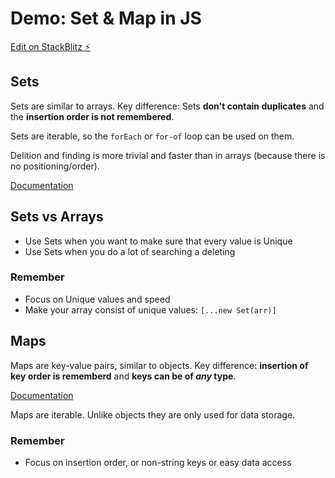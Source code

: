 # Demo: Set & Map in JS

[Edit on StackBlitz ⚡️](https://stackblitz.com/edit/typescript-urmfwc)

## Sets
Sets are similar to arrays. Key difference: Sets **don't contain duplicates** and the **insertion order is not remembered**.

Sets are iterable, so the `forEach` or `for-of` loop can be used on them.

Delition and finding is more trivial and faster than in arrays (because there is no positioning/order).

[Documentation](https://developer.mozilla.org/en-US/docs/Web/JavaScript/Reference/Global_Objects/Set)

## Sets vs Arrays
- Use Sets when you want to make sure that every value is Unique
- Use Sets when you do a lot of searching a deleting

### Remember
- Focus on Unique values and speed
- Make your array consist of unique values: `[...new Set(arr)]`

## Maps
Maps are key-value pairs, similar to objects. Key difference: **insertion of key order is rememberd** and **keys can be of *any* type**. 

[Documentation](https://developer.mozilla.org/en-US/docs/Web/JavaScript/Reference/Global_Objects/Map)

Maps are iterable. Unlike objects they are only used for data storage.

### Remember
- Focus on insertion order, or non-string keys or easy data access